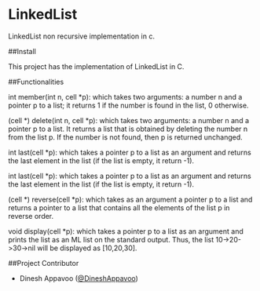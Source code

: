LinkedList
=======================

LinkedList non recursive implementation in c.

##Install

This project has the implementation of LinkedList in C. 

##Functionalities
  
int member(int n, cell *p): which takes two arguments: a number n and a pointer p
to a list; it returns 1 if the number is found in the list, 0 otherwise.

(cell *) delete(int n, cell *p): which takes two arguments: a number n and a
pointer p to a list. It returns a list that is obtained by deleting the number n from the list
p. If the number is not found, then p is returned unchanged.

int last(cell *p): which takes a pointer p to a list as an argument and returns the last
element in the list (if the list is empty, it return -1).int last(cell *p): which takes a pointer p to a list as an argument and returns the last
element in the list (if the list is empty, it return -1).

(cell *) reverse(cell *p): which takes as an argument a pointer p to a list and returns
a pointer to a list that contains all the elements of the list p in reverse order.void display(cell *p): which takes a pointer p to a list as an argument and prints
the list as an ML list on the standard output. Thus, the list 10->20->30->nil will be
displayed as [10,20,30].

##Project Contributor

* Dinesh Appavoo ([@DineshAppavoo](https://twitter.com/DineshAppavoo))
